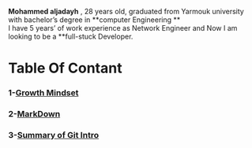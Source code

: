 **Mohammed aljadayh** , 28 years old,  graduated from Yarmouk university with bachelor’s degree in **computer Engineering **    
I have 5 years’ of  work experience as Network Engineer and Now I am looking to be a **full-stuck Developer.
 

# Table Of Contant 
### 1-[Growth Mindset](https://mohammadaljadayh.github.io/reading-notes/GrowthMindset.md)
### 2-[MarkDown](https://mohammadaljadayh.github.io/reading-notes/read01.md)

### 3-[Summary of Git Intro](https://mohammadaljadayh.github.io/reading-notes/read02.md)



 